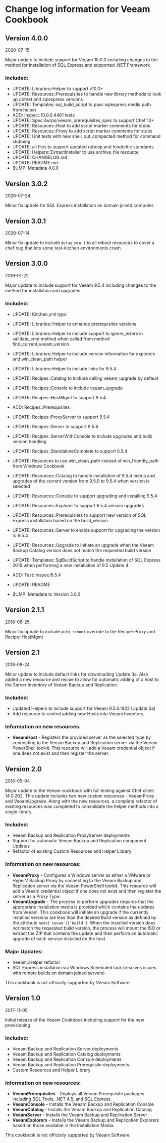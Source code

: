 # Change log information for Veeam Cookbook

## Version 4.0.0
2020-07-15

Major update to include support for Veeam 10.0.0 including changes to the method for installation of SQL Express and supported .NET Framework

### Included:

- UPDATE: Libraries::Helper to support v10.0+
- UPDATE: Resources::Prerequisites to handle new library methods to look up dotnet and sqlexpress versions
- UPDATE: Templates::sql_build_script to pass sqlexpress media path from helper
- ADD:    Inspec::10.0.0.4461 tests
- UPDATE: Spec::lwrps/veeam_prerequisites_spec to support Chef 13+
- UPDATE: Resources::Host to add script marker comments for stubs
- UPDATE: Resources::Proxy to add script marker comments for stubs
- UPDATE: Unit tests with new shell_out_compacted method for command stubbing
- UPDATE: all files to support updated rubcop and foodcritic standards
- UPDATE: Helpers::ExtractInstaller to use archive_file resource
- UPDATE: CHANGELOG.md
- UPDATE: README.md
- BUMP:   Metadata 4.0.0

## Version 3.0.2
2020-07-24

Minor fix update for SQL Express installation on domain joined computer.

## Version 3.0.1
2020-07-14

Minor fix update to include `delay_min 1` to all reboot resources to cover a chef bug that lets some test-kitchen environments crash.

## Version 3.0.0
2019-01-22

Major update to include support for Veeam 9.5.4 including changes to the method for installation and upgrades

### Included:

- UPDATE: Kitchen.yml typo
- UPDATE: Libraries::Helper to enhance prerequisites versions
- UPDATE: Libraries::Helper to include support to ignore_errors in validate_cmd method when called from method find_current_veeam_version
- UPDATE: Libraries::Helper to include version information for explorers and win_clean_path helper
- UPDATE: Libraries::Helper to include links for 9.5.4

- UPDATE: Recipes::Catalog to include calling veeam_upgrade by default
- UPDATE: Recipes::Console to include veaam_upgrade
- UPDATE: Recipes::HostMgmt to support 9.5.4
- ADD: Recipes::Prerequisites
- UPDATE: Recipes::ProxyServer to support 9.5.4
- UPDATE: Recipes::Server to support 9.5.4
- UPDATE: Recipes::ServerWithConsole to include upgrades and build version handling
- UPDATE: Recipes::StandaloneComplete to support 9.5.4

- UPDATE: Resources to use win_clean_path instead of win_friendly_path from Windows Cookbook
- UPDATE: Resources::Catalog to handle installation of 9.5.4 media and upgrades of the current version from 9.5.0 to 9.5.4 when version is selected
- UPDATE: Resources::Console to support upgrading and installing 9.5.4
- UPDATE: Resources::Explorer to support 9.5.4 version upgrades
- UPDATE: Resources::Prerequisites to support new version of SQL Express installation based on the build_version
- UPDATE: Resources::Server to enable support for upgrading the version to 9.5.4
- UPDATE: Resources::Upgrade to initiate an upgrade when the Veeam Backup Catalog version does not match the requested build version

- UPDATE: Templates::SqlBuildScript to handle installation of SQL Express 2016 when performing a new installation of 9.5 Update 4
- ADD: Test::Inspec/9.5.4

- UPDATE: README
- BUMP: Metadata to Version 3.0.0

## Version 2.1.1
2018-08-25

Minor fix update to include `auto_reboot` override to the Recipe::Proxy and Recipe::HostMgmt

## Version 2.1
2018-08-24

Minor update to include default links for downloading Update 3a.  Also added a new resource and recipe to allow for automatic adding of a host to the Server Inventory of Veeam Backup and Replication.

### Included:
- Updated Helpers to include support for Veeam 9.5.0.1922 (Update 3a)
- Add resource to control adding new Hosts into Veeam Inventory.

### Information on new resources:

* **VeeamHost** - Registers the provided server as the selected type by connecting to the Veeam Backup and Replication server via the Veeam PowerShell toolkit.  This resource will add a Veeam credential object if one does not exist and then register the server.

## Version 2.0
2018-05-04

Major update to the Veeam cookbook with full testing against Chef client 14.0.202.  This update includes two new custom resources - VeeamProxy and VeeamUpgrade. Along with the new resources, a complete refactor of existing resources was completed to consolidate the helper methods into a single library.

### Included:
- Veeam Backup and Replication ProxyServer deployments
- Support for automatic Veeam Backup and Replication component Updates
- Refactor of existing Custom Resources and Helper Library

### Information on new resources:

* **VeeamProxy** - Configures a Windows server as either a VMware or HyperV Backup Proxy by connecting to the Veeam Backup and Replication server via the Veeam PowerShell toolkit.  This resource will add a Veeam credential object if one does not exist and then register the server as a Proxy Type.
* **VeeamUpgrade** - The process to perform upgrades requires that the appropriate installation media is provided which contains the updates from Veeam.  This cookbook will initiate an upgrade if the currently installed versions are less than the desired Build version as defined by the attribute `node['veeam']['build']`.  When the installed version does not match the requested build version, the process will mount the ISO or extract the ZIP that contains the update and then perform an automatic upgrade of each service installed on the host.

### Major Updates:
- Veeam::Helper refactor
- SQL Express installation via Windows Scheduled task (resolves issues with remote builds on domain joined servers)


This cookbook is not officially supported by Veeam Software

## Version 1.0
2017-11-05

Initial release of the Veeam Cookbook including support for the new provisioning

### Included:
- Veeam Backup and Replication Server deployments
- Veeam Backup and Replication Catalog deployments
- Veeam Backup and Replication Console deployments
- Veeam Backup and Replication Prerequisite deployments
- Custom Resources and Helper Library


### Information on new resources:

* **VeeamPrerequisites** - Deploys all Veeam Prerequisite packages including SQL Tools, .NET 4.5, and SQL Express.
* **VeeamConsole** - Installs the Veeam Backup and Replication Console
* **VeeamCatalog** - Installs the Veeam Backup and Replication Catalog
* **VeeamServer** - Installs the Veeam Backup and Replication Server
* **VeeamExplorers** - Installs the Veeam Backup and Replication Explorers based on those available in the Installation Media.

This cookbook is not officially supported by Veeam Software
